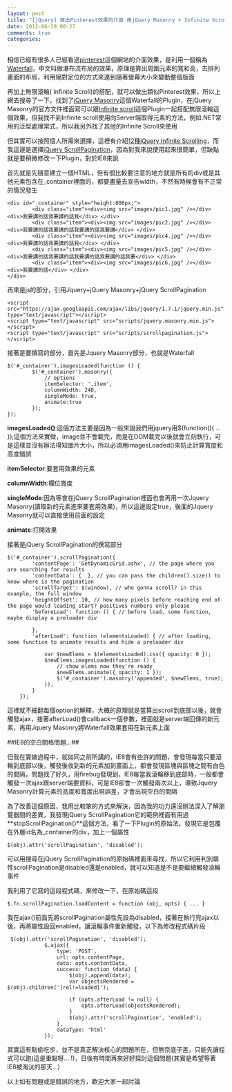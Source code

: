 ```yaml
---
layout: post
title: "[jQuery] 做出Pinterest效果的介面 用jQuery Masonry + Infinite Scroll"
date: 2012-06-19 00:27
comments: true
categories: 
---
```


相信已經有很多人已經看過<a href="http://pinterest.com/" target="_blank">pinterest</a>這個網站的介面效果，是利用一個稱為<a href="http://www.21andy.com/blog/20120527/2041.html" target="_blank">Waterfall</a>，中文叫做瀑布流布局的效果，原理是算出周圍元素的寬和高，去排列畫面的布局，利用絕對定位的方式來達到隨著螢幕大小來變動整個版面

<!--more-->

再加上無限滾輪( Infinite Scroll)的搭配，就可以做出類似Pinterest效果，所以上網去搜尋了一下，找到了<a href="http://masonry.desandro.com/index.html" target="_blank">jQuery Masonry</a>這個Waterfall的Plugin，在jQuery Masonry的官方文件裡面寫可以跟<a href="http://www.infinite-scroll.com/" target="_blank">Infinite scroll</a>這個Plugin一起搭配無限滾輪這個效果，但我找不到Infinite scroll使用向Server端取得元素的方法，例如.NET常用的泛型處理常式，所以我另外找了其他的Infinite Scroll來使用

但其實可以按照個人所需來選擇，這裡有介紹<a href="http://designbeep.com/2011/08/12/12-jquery-infinite-scrollingscroll-read-plugins-for-content-navigation/" target="_blank">12種jQuery Infinite Scrolling</a>，而我這邊是選擇<a href="http://andersonferminiano.com/jqueryscrollpagination/" target="_blank">jQuery ScrollPagination</a>，因為對我來說使用起來很簡單，但缺點就是要稍微修改一下Plugin，對於IE8來說

首先就是先隨意建立一個HTML，但有個比較要注意的地方就是所有的div或是其他元素包含在_container裡面的，都要盡量去宣告width，不然有時候會有不正常的情況發生

	<div id="_container" style="height:800px;">	        
	        <div class="item"><div><img src="images/pic1.jpg" /></div><div>我要講的話我要講的話我</div> </div>
	        <div class="item"><div><img src="images/pic2.jpg" /></div><div>我要講的話我要講的話我要講的話我要講</div> </div>
	        <div class="item"><div><img src="images/pic4.jpg" /></div><div>我要講的話我要講的話我</div> </div>
	        <div class="item"><div><img src="images/pic5.jpg" /></div><div>我要講的話我要講的話我要講的話我要講的話我要</div> </div>
	        <div class="item"><div><img src="images/pic6.jpg" /></div><div>我要講的話</div> </div>       	
	</div>   

再來是js的部分，引用Jquery+jQuery Masonry+jQuery ScrollPagination

	<script src="https://ajax.googleapis.com/ajax/libs/jquery/1.7.1/jquery.min.js" type="text/javascript"></script>
	<script type="text/javascript" src="scripts/jquery.masonry.min.js"></script>
	<script type="text/javascript" src="scripts/scrollpagination.js"></script>   
	
接著是要撰寫的部分，首先是Jquery Masonry部分，也就是Waterfall

	$('#_container').imagesLoaded(function () {
	        $('#_container').masonry({
	            // options
	            itemSelector: '.item',
	            columnWidth: 240,
	            singleMode: true,
	            animate:true
	        });
	});
	
**imagesLoaded()**:這個方法主要是因為一般來說我們用jquery用$(function(){ .. });這個方法來實做，image並不會載完，而是在DOM載完以後就會立刻執行，可是這樣並沒有辦法得知圖片大小，所以必須用imagesLoaded()來防止計算寬度和高度錯誤

**itemSelector**:要套用效果的元素

**columnWidth**:欄位寬度

**singleMode**:因為等會在jQuery ScrollPagination裡面也會再用一次Jquery Masonry(讀取新的元素進來要套用效果)，所以這邊設定true，後面的Jquery Masonry就可以直接使用前面的設定

**animate**:打開效果

接著是jQuery ScrollPagination的撰寫部分

	$('#_container').scrollPagination({
	        'contentPage': 'GetDynamicGrid.ashx', // the page where you are searching for results
	        'contentData': {  }, // you can pass the children().size() to know where is the pagination
	        'scrollTarget': $(window), // who gonna scroll? in this example, the full window
	        'heightOffset': 10, // how many pixels before reaching end of the page would loading start? positives numbers only please
	        'beforeLoad': function () { // before load, some function, maybe display a preloader div
	            
	        },
	        'afterLoad': function (elementsLoaded) { // after loading, some function to animate results and hide a preloader div
	
	            var $newElems = $(elementsLoaded).css({ opacity: 0 });
	            $newElems.imagesLoaded(function () {
	                // show elems now they're ready
	                $newElems.animate({ opacity: 1 });
	                $('#_container').masonry('appended', $newElems, true);
	            });
	        }
	    });
	    
這裡就不細翻每個option的解釋，大概的原理就是當算出scroll到底部以後，就會觸發ajax，接著afterLoad()會callback一個參數，裡面就是server端回傳的新元素，再用Jquery Masonry將Waterfall效果套用在新元素上面

##IE8的空白間格問題...##

但我在實做過程中，就如同之前所講的，IE8會有些許的問題，會發現每當只要滾輪到底部以後，觸發後收到新的元素加到畫面上，都會發現區塊與區塊之間有白色的間隔，問題找了好久，用firebug發現到，IE8每當我滾輪移到底部時，一般都會觸發一次ajax跟server端要資料，可是IE8卻會一次觸發兩次以上，導致Jquery Masonry計算元素的高度和寬度出現誤差，才會出現空白的間隔

為了改善這個原因，我用比較笨的方式來解決，因為我的功力還沒辦法深入了解瀏覽器間的差異，我發現jQuery ScrollPagination它的範例裡面有用過**stopScrollPagination()**這個方法，看了一下Plugin的原始法，發現它是包覆在外層id名為_container的div，加上一個屬性

	$(obj).attr('scrollPagination', 'disabled');
	
可以用搜尋在jQuery ScrollPagination的原始碼裡面來尋找，所以它利用判別屬性scrollPagination是disabled還是enabled，就可以知道是不是要繼續觸發滾輪事件

我利用了它寫的這段程式碼，來修改一下，在原始碼這段

 	$.fn.scrollPagination.loadContent = function (obj, opts) { ... }
 	
 我在ajax()前面先將scrollPagination屬性先設為disabled，接著在執行完ajax以後，再將屬性設回enabled，讓滾輪事件重新觸發，以下為修改程式碼片段
 
	 $(obj).attr('scrollPagination', 'disabled');
	            $.ajax({
	                type: 'POST',
	                url: opts.contentPage,
	                data: opts.contentData,
	                success: function (data) {
	                    $(obj).append(data);
	                    var objectsRendered = $(obj).children('[rel!=loaded]');
	
	                    if (opts.afterLoad != null) {
	                        opts.afterLoad(objectsRendered);
	                    }
	                    $(obj).attr('scrollPagination', 'enabled');
	                },
	                dataType: 'html'
	            });
	            
其實這有點偷吃步，並不是真正解決核心的問題所在，但無奈底子差，只能先讓程式可以跑(這是重點呀....!)，日後有時間再來好好探討這個問題(其實是希望等著IE8被淘汰的那天...)


以上如有問題或是錯誤的地方，歡迎大家一起討論